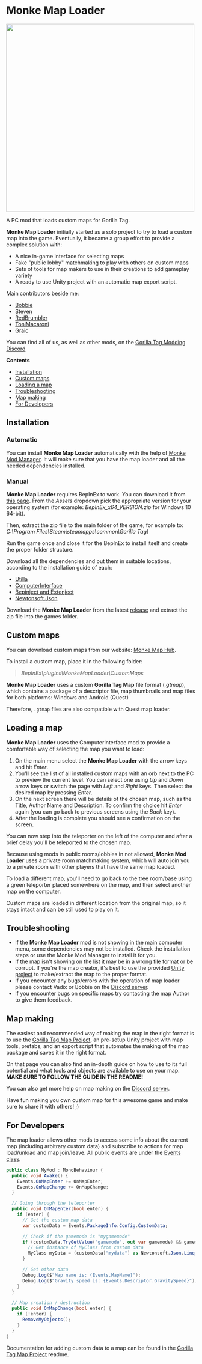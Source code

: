 # Monke Map Loader

<img src="https://user-images.githubusercontent.com/34404266/115944749-8cc3d680-a46c-11eb-9298-61d866b687fb.png" data-canonical-src="https://user-images.githubusercontent.com/34404266/115944749-8cc3d680-a46c-11eb-9298-61d866b687fb.png" width="500"/>

A PC mod that loads custom maps for Gorilla Tag.

**Monke Map Loader** initially started as a solo project to try to load a custom map into the game. Eventually, it became a group effort to provide a complex solution with:
- A nice in-game interface for selecting maps
- Fake "public lobby" matchmaking to play with others on custom maps
- Sets of tools for map makers to use in their creations to add gameplay variety
- A ready to use Unity project with an automatic map export script.

Main contributors beside me:

- [Bobbie](https://github.com/legoandmars)
- [Steven](https://github.com/DeadlyKitten)
- [RedBrumbler](https://github.com/RedBrumbler)
- [ToniMacaroni](https://github.com/ToniMacaroni)
- [Graic](https://github.com/Graicc)

You can find all of us, as well as other mods, on the [Gorilla Tag Modding Discord](http://discord.gg/b2MhDBAzTv)

**Contents**

  - [Installation](#installation)
  - [Custom maps](#custom-maps)
  - [Loading a map](#loading-a-map)
  - [Troubleshooting](#troubleshooting)
  - [Map making](#map-making)
  - [For Developers](#for-developers)

## Installation

### Automatic

You can install **Monke Map Loader** automatically with the help of [Monke Mod Manager](https://github.com/DeadlyKitten/MonkeModManager/releases/latest). It will make sure that you have the map loader and all the needed dependencies installed.

### Manual

**Monke Map Loader** requires BepInEx to work. You can download it from [this page](https://github.com/BepInEx/BepInEx/releases). From the *Assets* dropdown pick the appropriate version for your operating system (for example: *BepInEx_x64_VERSION.zip* for Windows 10 64-bit). 

Then, extract the zip file to the main folder of the game, for example to:  
*C:\\Program Files\\Steam\\steamapps\\common\\Gorilla Tag\\*  

Run the game once and close it for the BepInEx to install itself and create the proper folder structure.


Download all the dependencies and put them in suitable locations, according to the installation guide of each:
   - [Utilla](https://github.com/legoandmars/Utilla/releases/latest)
   - [ComputerInterface](https://github.com/ToniMacaroni/ComputerInterface/releases/latest)
   - [Bepinject and Extenject](https://github.com/Auros/Bepinject/releases/latest)
   - [Newtonsoft.Json](https://github.com/legoandmars/Newtonsoft.Json/releases/latest)

Download the **Monke Map Loader** from the latest [release](https://github.com/Vadix88/VmodMonkeMapLoader/releases/latest) and extract the zip file into the games folder.

## Custom maps

You can download custom maps from our website: [Monke Map Hub](https://monkemaphub.com/).

To install a custom map, place it in the following folder:
> *BepInEx\\plugins\\MonkeMapLoader\\CustomMaps*

**Monke Map Loader** uses a custom **Gorilla Tag Map** file format (*.gtmap*), which contains a package of a descriptor file, map thumbnails and map files for both platforms: Windows and Android (Quest)

Therefore, `.gtmap` files are also compatible with Quest map loader.

## Loading a map

**Monke Map Loader** uses the ComputerInterface mod to provide a comfortable way of selecting the map you want to load:
1. On the main menu select the **Monke Map Loader** with the arrow keys and hit *Enter*.
2. You'll see the list of all installed custom maps with an orb next to the PC to preview the current level. You can select one using *Up* and *Down* arrow keys or switch the page with *Left* and *Right* keys. Then select the desired map by pressing *Enter*.
3. On the next screen there will be details of the chosen map, such as the Title, Author Name and Description. To confirm the choice hit *Enter* again (you can go back to previous screens using the *Back* key).
4. After the loading is complete you should see a confirmation on the screen.

You can now step into the teleporter on the left of the computer and after a brief delay you'll be teleported to the chosen map.

Because using mods in public rooms/lobbies in not allowed, **Monke Mod Loader** uses a private room matchmaking system, which will auto join you to a private room with other players that have the same map loaded.

To load a different map, you'll need to go back to the tree room/base using a green teleporter placed somewhere on the map, and then select another map on the computer.

Custom maps are loaded in different location from the original map, so it stays intact and can be still used to play on it.

## Troubleshooting

- If the **Monke Map Loader** mod is not showing in the main computer menu, some dependencies may not be installed. Check the installation steps or use the Monke Mod Manager to install it for you.
- If the map isn't showing on the list it may be in a wrong file format or be corrupt. If you're the map creator, it's best to use the provided [Unity project](https://github.com/legoandmars/GorillaTagMapProject) to make/extract the map to the proper format.
- If you encounter any bugs/errors with the operation of map loader please contact Vadix or Bobbie on the [Discord server](http://discord.gg/b2MhDBAzTv).
- If you encounter bugs on specific maps try contacting the map Author to give them feedback.

## Map making

The easiest and recommended way of making the map in the right format is to use the [Gorilla Tag Map Project](https://github.com/legoandmars/GorillaTagMapProject), an pre-setup Unity project with map tools, prefabs, and an export script that automates the making of the map package and saves it in the right format. 

On that page you can also find an in-depth guide on how to use to its full potential and what tools and objects are available to use on your map. **MAKE SURE TO FOLLOW THE GUIDE IN THE README!**

You can also get more help on map making on the [Discord server](http://discord.gg/b2MhDBAzTv).

Have fun making you own custom map for this awesome game and make sure to share it with others! ;)

## For Developers

The map loader allows other mods to access some info about the current map (including arbitrary custom data) and subscribe to actions for map load/unload and map join/leave. All public events are under the [Events class](/MonkeMapLoader/Events.cs).

```cs
public class MyMod : MonoBehaviour {
  public void Awake() {
    Events.OnMapEnter += OnMapEnter;
    Events.OnMapChange += OnMapChange;
  }

  // Going through the teleporter
  public void OnMapEnter(bool enter) {
    if (enter) {
      // Get the custom map data
      var customData = Events.PackageInfo.Config.CustomData;

      // Check if the gamemode is "mygamemode"
      if (customData.TryGetValue("gamemode", out var gamemode) && gamemode as string == "myGameMode") {
        // Get instance of MyClass from custom data
        MyClass myData = (customData["mydata"] as Newtonsoft.Json.Linq.JObject).ToObject<MyClass>();
      }

      // Get other data
      Debug.Log($"Map name is: {Events.MapName}");
      Debug.Log($"Gravity speed is: {Events.Descriptor.GravitySpeed}");
    }
  }

  // Map creation / destruction
  public void OnMapChange(bool enter) {
    if (!enter) {
      RemoveMyObjects();
    }
  }
}
```

Documentation for adding custom data to a map can be found in the [Gorilla Tag Map Project](https://github.com/legoandmars/GorillaTagMapProject#for-developers) readme.